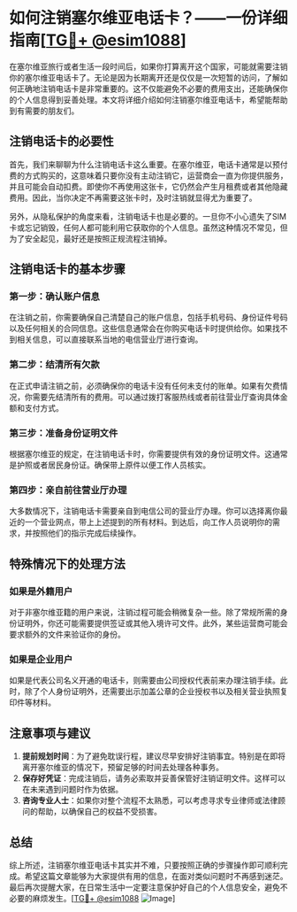 # 如何注销塞尔维亚电话卡？——一份详细指南[[TG💪+ @esim1088](https://t.me/s/esim1088)]

在塞尔维亚旅行或者生活一段时间后，如果你打算离开这个国家，可能就需要注销你的塞尔维亚电话卡了。无论是因为长期离开还是仅仅是一次短暂的访问，了解如何正确地注销电话卡是非常重要的。这不仅能避免不必要的费用支出，还能确保你的个人信息得到妥善处理。本文将详细介绍如何注销塞尔维亚电话卡，希望能帮助到有需要的朋友们。

## 注销电话卡的必要性

首先，我们来聊聊为什么注销电话卡这么重要。在塞尔维亚，电话卡通常是以预付费的方式购买的，这意味着只要你没有主动注销它，运营商会一直为你提供服务，并且可能会自动扣费。即使你不再使用这张卡，它仍然会产生月租费或者其他隐藏费用。因此，当你决定不再需要这张卡时，及时注销就显得尤为重要了。

另外，从隐私保护的角度来看，注销电话卡也是必要的。一旦你不小心遗失了SIM卡或忘记销毁，任何人都可能利用它获取你的个人信息。虽然这种情况不常见，但为了安全起见，最好还是按照正规流程注销掉。

## 注销电话卡的基本步骤

### 第一步：确认账户信息

在注销之前，你需要确保自己清楚自己的账户信息，包括手机号码、身份证件号码以及任何相关的合同信息。这些信息通常会在你购买电话卡时提供给你。如果找不到相关信息，可以直接联系当地的电信营业厅进行查询。

### 第二步：结清所有欠款

在正式申请注销之前，必须确保你的电话卡没有任何未支付的账单。如果有欠费情况，你需要先结清所有的费用。可以通过拨打客服热线或者前往营业厅查询具体金额和支付方式。

### 第三步：准备身份证明文件

根据塞尔维亚的规定，在注销电话卡时，你需要提供有效的身份证明文件。这通常是护照或者居民身份证。确保带上原件以便工作人员核实。

### 第四步：亲自前往营业厅办理

大多数情况下，注销电话卡需要亲自到电信公司的营业厅办理。你可以选择离你最近的一个营业网点，带上上述提到的所有材料。到达后，向工作人员说明你的需求，并按照他们的指示完成后续操作。

## 特殊情况下的处理方法

### 如果是外籍用户

对于非塞尔维亚籍的用户来说，注销过程可能会稍微复杂一些。除了常规所需的身份证明外，你还可能需要提供签证或其他入境许可文件。此外，某些运营商可能会要求额外的文件来验证你的身份。

### 如果是企业用户

如果是代表公司名义开通的电话卡，则需要由公司授权代表前来办理注销手续。此时，除了个人身份证明外，还需要出示加盖公章的企业授权书以及相关营业执照复印件等材料。

## 注意事项与建议

1. **提前规划时间**：为了避免耽误行程，建议尽早安排好注销事宜。特别是在即将离开塞尔维亚的情况下，预留足够的时间去处理各种事务。
2. **保存好凭证**：完成注销后，请务必索取并妥善保管好注销证明文件。这样可以在未来遇到问题时作为依据。
3. **咨询专业人士**：如果你对整个流程不太熟悉，可以考虑寻求专业律师或法律顾问的帮助，以确保自己的权益不受损害。

## 总结

综上所述，注销塞尔维亚电话卡其实并不难，只要按照正确的步骤操作即可顺利完成。希望这篇文章能够为大家提供有用的信息，在面对类似问题时不再感到迷茫。最后再次提醒大家，在日常生活中一定要注意保护好自己的个人信息安全，避免不必要的麻烦发生。[[TG💪+ @esim1088](https://t.me/s/esim1088) ![Image](https://i.postimg.cc/4NQfJmqS/Snipaste-2025-05-13-00-14-12.png)]